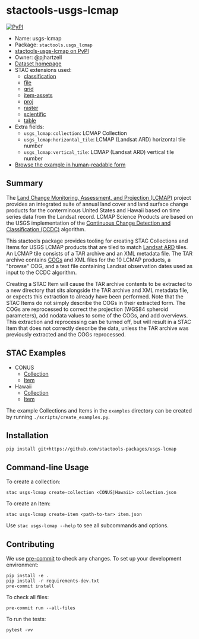 # stactools-usgs-lcmap

[![PyPI](https://img.shields.io/pypi/v/stactools-usgs-lcmap)](https://pypi.org/project/stactools-usgs-lcmap/)

- Name: usgs-lcmap
- Package: `stactools.usgs_lcmap`
- [stactools-usgs-lcmap on PyPI](https://pypi.org/project/stactools-usgs-lcmap/)
- Owner: @pjhartzell
- [Dataset homepage](https://www.usgs.gov/special-topics/lcmap)
- STAC extensions used:
  - [classification](https://github.com/stac-extensions/classification)
  - [file](https://github.com/stac-extensions/file)
  - [grid](https://github.com/stac-extensions/grid/)
  - [item-assets](https://github.com/stac-extensions/item-assets)
  - [proj](https://github.com/stac-extensions/projection/)
  - [raster](https://github.com/stac-extensions/raster)
  - [scientific](https://github.com/stac-extensions/scientific)
  - [table](https://github.com/stac-extensions/table)
- Extra fields:
  - `usgs_lcmap:collection`: LCMAP Collection
  - `usgs_lcmap:horizontal_tile`: LCMAP (Landsat ARD) horizontal tile number
  - `usgs_lcmap:vertical_tile`: LCMAP (Landsat ARD) vertical tile number
- [Browse the example in human-readable form](https://radiantearth.github.io/stac-browser/#/external/raw.githubusercontent.com/stactools-packages/usgs-lcmap/main/examples/catalog.json)

## Summary

The [Land Change Monitoring, Assessment, and Projection (LCMAP)](https://www.usgs.gov/special-topics/lcmap) project provides an integrated suite of annual land cover and land surface change products for the conterminous United States and Hawaii based on time series data from the Landsat record. LCMAP Science Products are based on the USGS implementation of the [Continuous Change Detection and Classification (CCDC)](https://doi.org/10.1016/j.rse.2014.01.011) algorithm.

This stactools package provides tooling for creating STAC Collections and Items for USGS LCMAP products that are tiled to match [Landsat ARD](https://www.usgs.gov/landsat-missions/landsat-us-analysis-ready-data) tiles. An LCMAP tile consists of a TAR archive and an XML metadata file. The TAR archive contains [COGs](https://www.cogeo.org/) and XML files for the 10 LCMAP products, a "browse" COG, and a text file containing Landsat observation dates used as input to the CCDC algorithm.

Creating a STAC Item will cause the TAR archive contents to be extracted to a new directory that sits alongside the TAR archive and XML metadata file, or expects this extraction to already have been performed. Note that the STAC Items do not simply describe the COGs in their extracted form. The COGs are reprocessed to correct the projection (WGS84 spheroid parameters), add nodata values to some of the COGs, and add overviews. This extraction and reprocessing can be turned off, but will result in a STAC Item that does not correctly describe the data, unless the TAR archive was previously extracted and the COGs reprocessed.

## STAC Examples

- CONUS
  - [Collection](examples/usgs-lcmap-conus/collection.json)
  - [Item](examples/usgs-lcmap-conus/LCMAP_CU_001004_1999_V13_CCDC/LCMAP_CU_001004_1999_V13_CCDC.json)
- Hawaii
  - [Collection](examples/usgs-lcmap-hawaii/collection.json)
  - [Item](examples/usgs-lcmap-hawaii/LCMAP_HI_000000_2020_V10_CCDC/LCMAP_HI_000000_2020_V10_CCDC.json)

The example Collections and Items in the `examples` directory can be created by running `./scripts/create_examples.py`.

## Installation

```shell
pip install git+https://github.com/stactools-packages/usgs-lcmap
```

## Command-line Usage

To create a collection:

```shell
stac usgs-lcmap create-collection <CONUS|Hawaii> collection.json
```

To create an Item:

```shell
stac usgs-lcmap create-item <path-to-tar> item.json
```

Use `stac usgs-lcmap --help` to see all subcommands and options.

## Contributing

We use [pre-commit](https://pre-commit.com/) to check any changes.
To set up your development environment:

```shell
pip install -e .
pip install -r requirements-dev.txt
pre-commit install
```

To check all files:

```shell
pre-commit run --all-files
```

To run the tests:

```shell
pytest -vv
```
